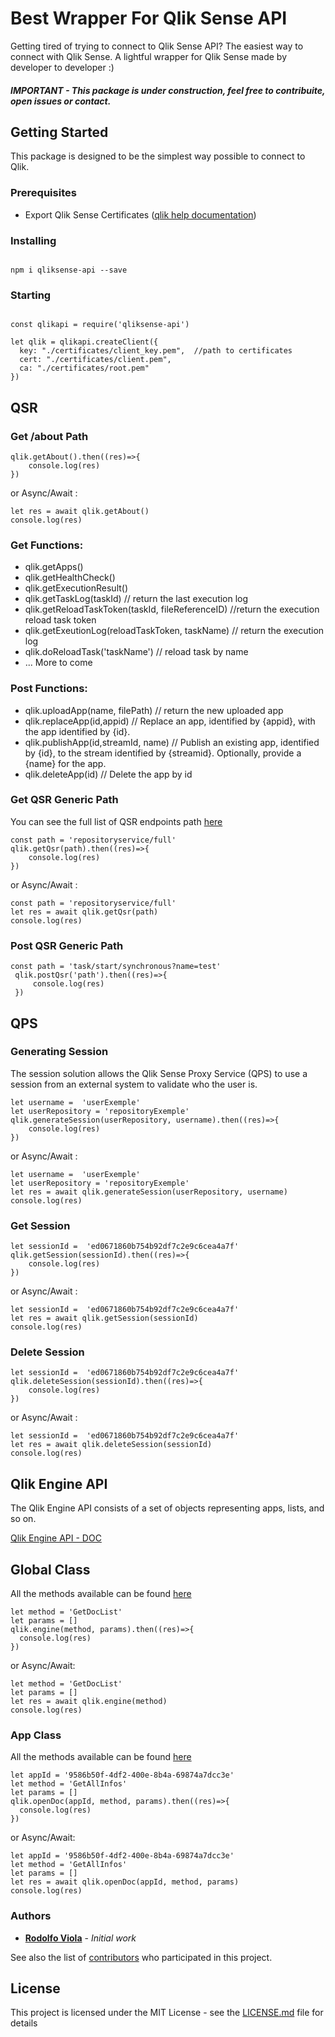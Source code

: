 # Best Wrapper For Qlik Sense API


Getting tired of trying to connect to Qlik Sense API? The easiest way to connect with Qlik Sense. A lightful wrapper for Qlik Sense made by developer to developer :)

##### IMPORTANT -  This package is under construction, feel free to contribuite, open issues or contact.


## Getting Started

This package is designed to be the simplest way possible to connect to Qlik.
### Prerequisites

* Export Qlik Sense Certificates ([qlik help documentation](https://help.qlik.com/en-US/sense/June2018/Subsystems/ManagementConsole/Content/export-certificates.htm))


### Installing
```

npm i qliksense-api --save

```


### Starting

```

const qlikapi = require('qliksense-api')

let qlik = qlikapi.createClient({
  key: "./certificates/client_key.pem",  //path to certificates
  cert: "./certificates/client.pem",
  ca: "./certificates/root.pem"
})

```

## QSR

### Get /about Path

```
qlik.getAbout().then((res)=>{
    console.log(res)
})
```
or Async/Await :

```
let res = await qlik.getAbout()
console.log(res)
```

### Get Functions:

* qlik.getApps()
* qlik.getHealthCheck()
* qlik.getExecutionResult()
* qlik.getTaskLog(taskId) // return the last execution log
* qlik.getReloadTaskToken(taskId, fileReferenceID) //return the execution reload task token
* qlik.getExeutionLog(reloadTaskToken, taskName) // return the execution log
* qlik.doReloadTask('taskName') // reload task by name 
* ... More to come

### Post Functions:
* qlik.uploadApp(name, filePath) // return the new uploaded app
* qlik.replaceApp(id,appid) // Replace an app, identified by {appid}, with the app identified by {id}.
* qlik.publishApp(id,streamId, name) // Publish an existing app, identified by {id}, to the stream identified by {streamid}. Optionally, provide a {name} for the app.
* qlik.deleteApp(id) // Delete the app by id

### Get QSR Generic Path

You can see the full list of QSR endpoints path [here](https://help.qlik.com/en-US/sense-developer/June2018/apis/repositoryserviceapi/index.html)

```
const path = 'repositoryservice/full'
qlik.getQsr(path).then((res)=>{
    console.log(res)
})
```
or Async/Await :

```
const path = 'repositoryservice/full'
let res = await qlik.getQsr(path)
console.log(res)
```
### Post QSR Generic Path

```
const path = 'task/start/synchronous?name=test'
 qlik.postQsr('path').then((res)=>{
     console.log(res)
 })
```

## QPS

### Generating Session
The session solution allows the Qlik Sense Proxy Service (QPS) to use a session from an external system to validate who the user is.

```
let username =  'userExemple'
let userRepository = 'repositoryExemple'
qlik.generateSession(userRepository, username).then((res)=>{
    console.log(res)
})
```
or Async/Await :

```
let username =  'userExemple'
let userRepository = 'repositoryExemple'
let res = await qlik.generateSession(userRepository, username)
console.log(res)
```

### Get Session

```
let sessionId =  'ed0671860b754b92df7c2e9c6cea4a7f'
qlik.getSession(sessionId).then((res)=>{
    console.log(res)
})
```
or Async/Await :

```
let sessionId =  'ed0671860b754b92df7c2e9c6cea4a7f'
let res = await qlik.getSession(sessionId)
console.log(res)
```

### Delete Session

```
let sessionId =  'ed0671860b754b92df7c2e9c6cea4a7f'
qlik.deleteSession(sessionId).then((res)=>{
    console.log(res)
})
```
or Async/Await :

```
let sessionId =  'ed0671860b754b92df7c2e9c6cea4a7f'
let res = await qlik.deleteSession(sessionId)
console.log(res)
```

## Qlik Engine API
The Qlik Engine API consists of a set of objects representing apps, lists, and so on.

[Qlik Engine API - DOC](https://help.qlik.com/en-US/sense-developer/June2018/Subsystems/EngineAPI/Content/introducing-engine-API.htm)

## Global Class
All the methods available can be found [here](https://help.qlik.com/en-US/sense-developer/June2018/apis/EngineAPI/services-Global-AbortAll.html)

```
let method = 'GetDocList'
let params = []
qlik.engine(method, params).then((res)=>{
  console.log(res)
})
```

or Async/Await:

```
let method = 'GetDocList'
let params = []
let res = await qlik.engine(method)
console.log(res)
```

### App Class
All the methods available can be found [here](https://help.qlik.com/en-US/sense-developer/November2017/Subsystems/EngineAPI/Content/Classes/AppClass/App-class-AbortModal-method.htm)

```
let appId = '9586b50f-4df2-400e-8b4a-69874a7dcc3e'
let method = 'GetAllInfos'
let params = []
qlik.openDoc(appId, method, params).then((res)=>{
  console.log(res)
})
```

or Async/Await:

```
let appId = '9586b50f-4df2-400e-8b4a-69874a7dcc3e'
let method = 'GetAllInfos'
let params = []
let res = await qlik.openDoc(appId, method, params)
console.log(res)
```


### Authors

* [**Rodolfo Viola**](https://github.com/rodolfoviolac) - *Initial work*

See also the list of [contributors](https://github.com/qmoni/qliksense-api/graphs/contributors) who participated in this project.

## License

This project is licensed under the MIT License - see the [LICENSE.md](LICENSE.md) file for details
